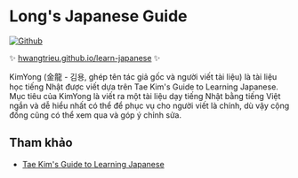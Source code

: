 # Long's Japanese Guide

[![Github](https://img.shields.io/badge/github-%23181717.svg?&style=for-the-badge&logo=github&logoColor=white)](https://github.com/hwangtrieu/kimyong)

✨ [hwangtrieu.github.io/learn-japanese](https://hwangtrieu.github.io/learn-japanese/) ✨

KimYong (金龍 - 김용, ghép tên tác giả gốc và người viết tài liệu) là tài liệu học tiếng Nhật được viết dựa trên Tae Kim's Guide to Learning Japanese. Mục tiêu của KimYong là viết ra một tài liệu dạy tiếng Nhật bằng tiếng Việt ngắn và dễ hiểu nhất có thể để phục vụ cho người viết là chính, dù vậy cộng đồng cũng có thể xem qua và góp ý chỉnh sửa.

## Tham khảo

- [Tae Kim's Guide to Learning Japanese](https://guidetojapanese.org/)
